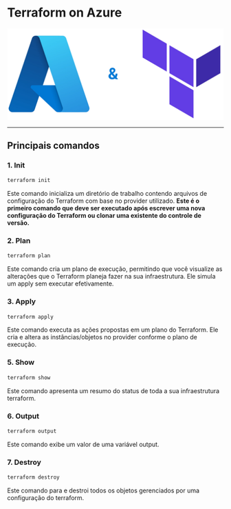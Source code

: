 # Terraform on Azure

<img src="/assets/azure-terraform.png">

___

## Principais comandos

### 1. Init
```bash
terraform init
```
Este comando inicializa um diretório de trabalho contendo arquivos de configuração do Terraform com base no provider utilizado. <b>Este é o primeiro comando que deve ser executado após escrever uma nova configuração do Terraform ou clonar uma existente do controle de versão.</b>

### 2. Plan
```bash
terraform plan
```
Este comando cria um plano de execução, permitindo que você visualize as alterações que o Terraform planeja fazer na sua infraestrutura. Ele simula um apply sem executar efetivamente.

### 3. Apply
```bash
terraform apply
```
Este comando executa as ações propostas em um plano do Terraform. Ele cria e altera as instâncias/objetos no provider conforme o plano de execução.

### 5. Show
```bash
terraform show
```
Este comando apresenta um resumo do status de toda a sua infraestrutura terraform.

### 6. Output
```bash
terraform output
```
Este comando exibe um valor de uma variável output. 

### 7. Destroy
```bash
terraform destroy
```
Este comando para e destroi todos os objetos gerenciados por uma configuração do terraform.

